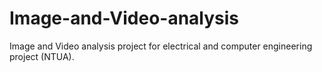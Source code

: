 # Image-and-Video-analysis
Image and Video analysis project for electrical and computer engineering project (NTUA).
